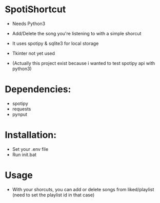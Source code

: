 # SpotiShortcut
- Needs Python3
- Add/Delete the song you're listening to with a simple shorcut


- It uses spotipy & sqlite3 for local storage
- Tkinter not yet used
- (Actually this project exist because i wanted to test spotipy api with python3)
# Dependencies:
- spotipy
- requests
- pynput

# Installation:
* Set your .env file
* Run init.bat

# Usage
* With your shorcuts, you can add or delete songs from liked/playlist (need to set the playlist id in that case)
